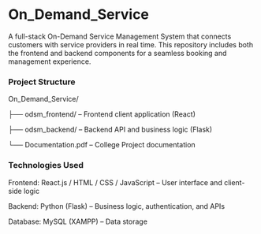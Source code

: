 # On_Demand_Service

A full-stack On-Demand Service Management System that connects customers with service providers in real time. This repository includes both the frontend and backend components for a seamless booking and management experience.

### Project Structure

On_Demand_Service/

├── odsm_frontend/ – Frontend client application (React)

├── odsm_backend/ – Backend API and business logic (Flask)

└── Documentation.pdf – College Project documentation

### Technologies Used

Frontend: React.js / HTML / CSS / JavaScript – User interface and client-side logic

Backend: Python (Flask) – Business logic, authentication, and APIs

Database: MySQL (XAMPP) – Data storage
